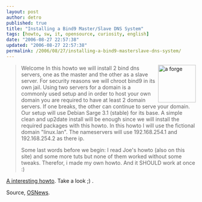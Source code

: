 ```yaml
---
layout: post
author: detro
published: true
title: "Installing a Bind9 Master/Slave DNS System"
tags: [howto, sw, it, opensource, curiosity, english]
date: "2006-08-27 22:57:38"
updated: "2006-08-27 22:57:38"
permalink: /2006/08/27/installing-a-bind9-masterslave-dns-system/
---
```


<img src="http://forge.etueffont.free.fr/enclume10.jpg" alt="a forge" align="right" width="100"/>
<blockquote>Welcome
In this howto we will install 2 bind dns servers, one as the master and the other as a slave server. For security reasons we will chroot bind9 in its own jail.
Using two servers for a domain is a commonly used setup and in order to host your own domain you are required to have at least 2 domain servers. If one breaks, the other can continue to serve your domain.
Our setup will use Debian Sarge 3.1 (stable) for its base. A simple clean and up2date install will be enough since we will install the required packages with this howto. 
In this howto I will use the fictional domain "linux.lan". The nameservers will use 192.168.254.1 and 192.168.254.2 as there ip.

Some last words before we begin: I read Joe's howto (also on this site) and some more tuts but none of them worked without some tweaks. Therefor, i made my own howto. And it SHOULD work at once :)</blockquote>

<a href="http://www.howtoforge.com/debian_bind9_master_slave_system">A interesting howto</a>. Take a look ;) .

Source, <a href="http://osnews.com/story.php?news_id=15641">OSNews</a>.
